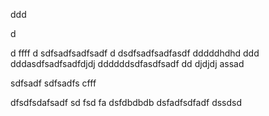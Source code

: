 ddd

d

d
ffff
d
sdfsadfsadfsadf
d
dsdfsadfsadfasdf
dddddhdhd
ddd
dddasdfsadfsadfdjdj
ddddddsdfasdfsadf
dd
djdjdj
assad

sdfsadf
sdfsadfs
cfff

dfsdfsdafsadf
sd
fsd
fa
dsfdbdbdb
dsfadfsdfadf
dssdsd
